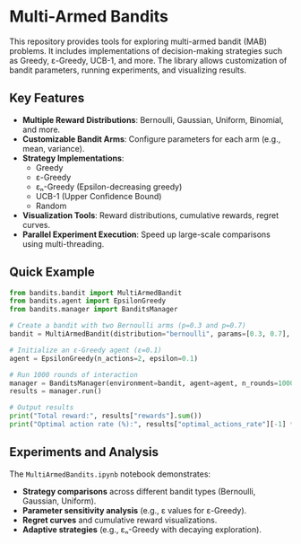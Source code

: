# Multi-Armed Bandits

This repository provides tools for exploring multi-armed bandit (MAB) problems.
It includes implementations of decision-making strategies such as Greedy, ε-Greedy, UCB-1, and more.
The library allows customization of bandit parameters, running experiments, and visualizing results.

## Key Features

- **Multiple Reward Distributions**: Bernoulli, Gaussian, Uniform, Binomial, and more.
- **Customizable Bandit Arms**: Configure parameters for each arm (e.g., mean, variance).
- **Strategy Implementations**:
  - Greedy
  - ε-Greedy
  - εₙ-Greedy (Epsilon-decreasing greedy)
  - UCB-1 (Upper Confidence Bound)
  - Random
- **Visualization Tools**: Reward distributions, cumulative rewards, regret curves.
- **Parallel Experiment Execution**: Speed up large-scale comparisons using multi-threading.

## Quick Example

```python
from bandits.bandit import MultiArmedBandit
from bandits.agent import EpsilonGreedy
from bandits.manager import BanditsManager

# Create a bandit with two Bernoulli arms (p=0.3 and p=0.7)
bandit = MultiArmedBandit(distribution="bernoulli", params=[0.3, 0.7], seed=42)

# Initialize an ε-Greedy agent (ε=0.1)
agent = EpsilonGreedy(n_actions=2, epsilon=0.1)

# Run 1000 rounds of interaction
manager = BanditsManager(environment=bandit, agent=agent, n_rounds=1000)
results = manager.run()

# Output results
print("Total reward:", results["rewards"].sum())
print("Optimal action rate (%):", results["optimal_actions_rate"][-1] * 100)
```

## Experiments and Analysis

The `MultiArmedBandits.ipynb` notebook demonstrates:

- **Strategy comparisons** across different bandit types (Bernoulli, Gaussian, Uniform).
- **Parameter sensitivity analysis** (e.g., ε values for ε-Greedy).
- **Regret curves** and cumulative reward visualizations.
- **Adaptive strategies** (e.g., εₙ-Greedy with decaying exploration).
